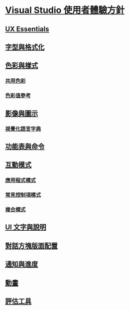 # [Visual Studio 使用者體驗方針](visual-studio-user-experience-guidelines.md)
## [UX Essentials](ux-essentials-for-visual-studio.md)
## [字型與格式化](fonts-and-formatting-for-visual-studio.md)
## [色彩與樣式](colors-and-styling-for-visual-studio.md)
### [共用色彩](shared-colors-for-visual-studio.md)
### [色彩值參考](color-value-reference-for-visual-studio.md)
## [影像與圖示](images-and-icons-for-visual-studio.md)
### [視覺化語言字典](visual-language-dictionary-for-visual-studio.md)
## [功能表與命令](menus-and-commands-for-visual-studio.md)
## [互動模式](interaction-patterns-for-visual-studio.md)
### [應用程式模式](application-patterns-for-visual-studio.md)
### [常見控制項模式](common-control-patterns-for-visual-studio.md)
### [複合模式](composite-patterns-for-visual-studio.md)
## [UI 文字與說明](ui-text-and-help-for-visual-studio.md)
## [對話方塊版面配置](layout-for-visual-studio.md)
## [通知與進度](notifications-and-progress-for-visual-studio.md)
## [動畫](animations-for-visual-studio.md)
## [評估工具](evaluation-tools-for-visual-studio.md)
